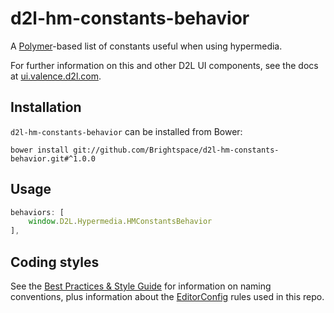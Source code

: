 # d2l-hm-constants-behavior

A [Polymer](https://www.polymer-project.org/1.0/)-based list of constants useful when using hypermedia.

For further information on this and other D2L UI components, see the docs at [ui.valence.d2l.com](http://ui.valence.d2l.com/).

## Installation

`d2l-hm-constants-behavior` can be installed from Bower:
```shell
bower install git://github.com/Brightspace/d2l-hm-constants-behavior.git#^1.0.0
```

## Usage
```js
behaviors: [
	window.D2L.Hypermedia.HMConstantsBehavior
],
```

## Coding styles

See the [Best Practices & Style Guide](https://github.com/Brightspace/valence-ui-docs/wiki/Best-Practices-&-Style-Guide) for information on naming conventions, plus information about the [EditorConfig](http://editorconfig.org) rules used in this repo.

